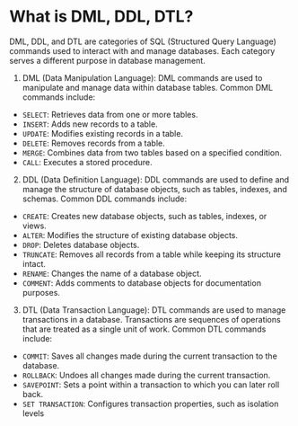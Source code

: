 # What is DML, DDL, DTL?
DML, DDL, and DTL are categories of SQL (Structured Query Language) commands used to interact with and manage databases. Each category serves a different purpose in database management.

1. DML (Data Manipulation Language):
DML commands are used to manipulate and manage data within database tables. Common DML commands include:
- `SELECT`: Retrieves data from one or more tables.
- `INSERT`: Adds new records to a table.
- `UPDATE`: Modifies existing records in a table.
- `DELETE`: Removes records from a table.
- `MERGE`: Combines data from two tables based on a specified condition.
- `CALL`: Executes a stored procedure.


2. DDL (Data Definition Language):
DDL commands are used to define and manage the structure of database objects, such as tables, indexes, and schemas. Common DDL commands include:
- `CREATE`: Creates new database objects, such as tables, indexes, or views.
- `ALTER`: Modifies the structure of existing database objects.
- `DROP`: Deletes database objects.
- `TRUNCATE`: Removes all records from a table while keeping its structure intact.
- `RENAME`: Changes the name of a database object.
- `COMMENT`: Adds comments to database objects for documentation purposes.

3. DTL (Data Transaction Language):
DTL commands are used to manage transactions in a database. Transactions are sequences of operations that are treated as a single unit of work. Common DTL commands include:
- `COMMIT`: Saves all changes made during the current transaction to the database.
- `ROLLBACK`: Undoes all changes made during the current transaction.
- `SAVEPOINT`: Sets a point within a transaction to which you can later roll back.
- `SET TRANSACTION`: Configures transaction properties, such as isolation levels

